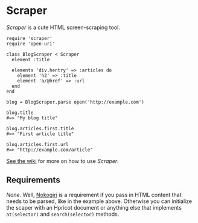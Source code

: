 Scraper
=======

*Scraper* is a cute HTML screen-scraping tool.

    require 'scraper'
    require 'open-uri'
    
    class BlogScraper < Scraper
      element :title
      
      elements 'div.hentry' => :articles do
        element 'h2' => :title
        element 'a/@href' => :url
      end
    end
    
    blog = BlogScraper.parse open('http://example.com')
    
    blog.title
    #=> "My blog title"
    
    blog.articles.first.title
    #=> "First article title"
    
    blog.articles.first.url
    #=> "http://example.com/article"

[See the wiki][wiki] for more on how to use *Scraper*.

Requirements
------------

*None*. Well, [Nokogiri][] is a requirement if you pass in HTML content that needs to be parsed, like in the example above. Otherwise you can initialize the scaper with an Hpricot document or anything else that implements `at(selector)` and `search(selector)` methods.


[wiki]: http://wiki.github.com/mislav/scraper
[nokogiri]: http://nokogiri.rubyforge.org/nokogiri/
